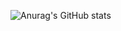 ![Anurag's GitHub stats](https://github-readme-stats.vercel.app/api?username=thenu-k&show_icons=false&theme=dracula)
